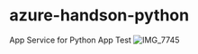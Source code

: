# azure-handson-python
App Service for Python App
Test ![IMG_7745](https://github.com/user-attachments/assets/02faeb32-cd1f-4c65-a077-4a544547420e)
